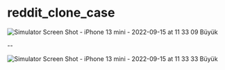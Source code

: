 # reddit_clone_case


![Simulator Screen Shot - iPhone 13 mini - 2022-09-15 at 11 33 09 Büyük](https://user-images.githubusercontent.com/81583706/190360094-cd708e6a-df5d-42b2-9853-c80943ca57c9.png)

--

![Simulator Screen Shot - iPhone 13 mini - 2022-09-15 at 11 33 33 Büyük](https://user-images.githubusercontent.com/81583706/190359950-0d3cb95f-c3e9-4eff-aac8-87095fb1e6a8.png)



